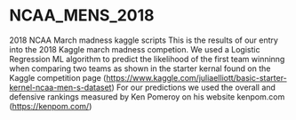# NCAA_MENS_2018
2018 NCAA March madness kaggle scripts
This is the results of our entry into the 2018 Kaggle march madness competion.
We used a Logistic Regression ML algorithm to predict the likelihood of the first team winninng when comparing two teams as shown
in the starter kernal found on the Kaggle competition page (https://www.kaggle.com/juliaelliott/basic-starter-kernel-ncaa-men-s-dataset)
For our predictions we used the overall and defensive rankings  measured by Ken Pomeroy on his website kenpom.com (https://kenpom.com/)
